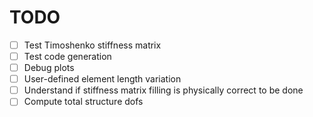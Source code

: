 # TODO

- [ ] Test Timoshenko stiffness matrix
- [ ] Test code generation
- [ ] Debug plots
- [ ] User-defined element length variation
- [ ] Understand if stiffness matrix filling is physically correct to be done
- [ ] Compute total structure dofs